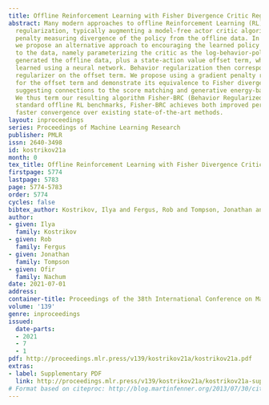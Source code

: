 ```yaml
---
title: Offline Reinforcement Learning with Fisher Divergence Critic Regularization
abstract: Many modern approaches to offline Reinforcement Learning (RL) utilize behavior
  regularization, typically augmenting a model-free actor critic algorithm with a
  penalty measuring divergence of the policy from the offline data. In this work,
  we propose an alternative approach to encouraging the learned policy to stay close
  to the data, namely parameterizing the critic as the log-behavior-policy, which
  generated the offline data, plus a state-action value offset term, which can be
  learned using a neural network. Behavior regularization then corresponds to an appropriate
  regularizer on the offset term. We propose using a gradient penalty regularizer
  for the offset term and demonstrate its equivalence to Fisher divergence regularization,
  suggesting connections to the score matching and generative energy-based model literature.
  We thus term our resulting algorithm Fisher-BRC (Behavior Regularized Critic). On
  standard offline RL benchmarks, Fisher-BRC achieves both improved performance and
  faster convergence over existing state-of-the-art methods.
layout: inproceedings
series: Proceedings of Machine Learning Research
publisher: PMLR
issn: 2640-3498
id: kostrikov21a
month: 0
tex_title: Offline Reinforcement Learning with Fisher Divergence Critic Regularization
firstpage: 5774
lastpage: 5783
page: 5774-5783
order: 5774
cycles: false
bibtex_author: Kostrikov, Ilya and Fergus, Rob and Tompson, Jonathan and Nachum, Ofir
author:
- given: Ilya
  family: Kostrikov
- given: Rob
  family: Fergus
- given: Jonathan
  family: Tompson
- given: Ofir
  family: Nachum
date: 2021-07-01
address:
container-title: Proceedings of the 38th International Conference on Machine Learning
volume: '139'
genre: inproceedings
issued:
  date-parts:
  - 2021
  - 7
  - 1
pdf: http://proceedings.mlr.press/v139/kostrikov21a/kostrikov21a.pdf
extras:
- label: Supplementary PDF
  link: http://proceedings.mlr.press/v139/kostrikov21a/kostrikov21a-supp.pdf
# Format based on citeproc: http://blog.martinfenner.org/2013/07/30/citeproc-yaml-for-bibliographies/
---
```

